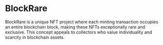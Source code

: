 # BlockRare

BlockRare is a unique NFT project where each minting transaction occupies an entire blockchain block, making these NFTs exceptionally rare and exclusive. This concept appeals to collectors who value individuality and scarcity in blockchain assets. 
